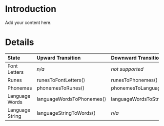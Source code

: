 # Introduction #

Add your content here.


# Details #

| **State** | **Upward Transition** | **Downward Transition** |
|:----------|:----------------------|:------------------------|
| Font Letters | _n/a_ | _not supported_ |
| Runes | runesToFontLetters() | runesToPhonemes() |
| Phonemes | phonemesToRunes() | phonemesToLanguageWords() |
| Language Words | languageWordsToPhonemes() | languageWordsToString() |
| Language String | languageStringToWords() | _n/a_ |